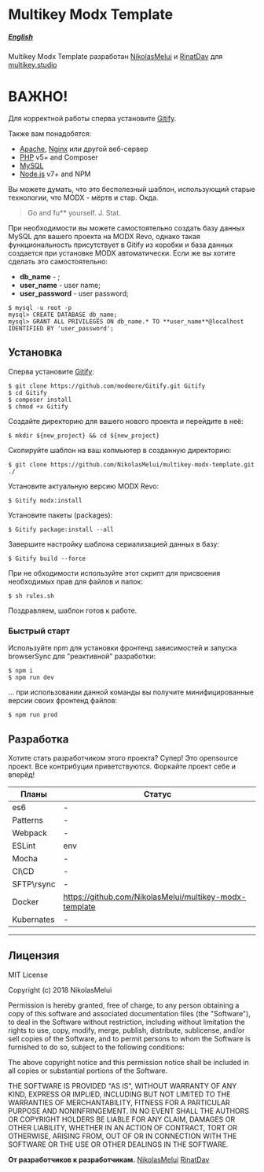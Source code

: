 Multikey Modx Template
======
##### [English][english-docs]
Multikey Modx Template разработан [NikolasMelui][nikolasmelui] и [RinatDav][rinatdav] для [multikey.studio][multikeystudio]

# ВАЖНО!

Для корректной работы сперва установите [Gitify][gitify].

Также вам понадобятся:
  - [Apache][apache], [Nginx][nginx] или другой веб-сервер
  - [PHP][php] v5+ and Composer
  - [MySQL][mysql]
  - [Node.js][nodejs] v7+ and NPM

Вы можете думать, что это бесполезный шаблон, использующий старые технологии, что MODX - мёртв и стар. Окда.
> Go and fu** yourself. J. Stat.

При необходимости вы можете самостоятельно создать базу данных MySQL для вашего проекта на MODX Revo, однако такая функциональность присутствует в Gitify из коробки и база данных создается при установке MODX автоматически.
Если же вы хотите сделать это самостоятельно:
* __db_name__ - ;
* __user_name__ - user name;
* __user_password__ - user password;
```
$ mysql -u root -p
mysql> CREATE DATABASE db_name;
mysql> GRANT ALL PRIVILEGES ON db_name.* TO **user_name**@localhost IDENTIFIED BY 'user_password';
```

## Установка

Сперва установите [Gitify][gitify]:
```
$ git clone https://github.com/modmore/Gitify.git Gitify
$ cd Gitify
$ composer install
$ chmod +x Gitify
```

Создайте директорию для вашего нового проекта и перейдите в неё:
```
$ mkdir ${new_project} && cd ${new_project}
```
Скопируйте шаблон на ваш копмьютер в созданную директорию:
```
$ git clone https://github.com/NikolasMelui/multikey-modx-template.git ./
```
Установите актуальную версию MODX Revo:
```
$ Gitify modx:install
```
Установите пакеты (packages):
```
$ Gitify package:install --all
```
Завершите настройку шаблона сериализацией данных в базу:
```
$ Gitify build --force
```

При не обходимости используйте этот скрипт для присвоения необходимых прав для файлов и папок:
```
$ sh rules.sh
```

Поздравляем, шаблон готов к работе.

### Быстрый старт

Используйте npm для установки фронтенд зависимостей и запуска browserSync для "реактивной" разработки:
```
$ npm i
$ npm run dev
```

... при использовании данной команды вы получите минифицированные версии своих фронтенд файлов:
```
$ npm run prod
```

## Разработка

Хотите стать разработчиком этого проекта? Супер!
Это opensource проект. Все контрибуции приветствуются. Форкайте проект себе и вперёд!

| Планы      | Статус                                                        |
| ---------- | ------------------------------------------------------------- |
| es6        | -                                                             |
| Patterns   | -                                                             |
| Webpack    | -                                                             |
| ESLint     | env                                                           |
| Mocha      | -                                                             |
| CI\CD      | -                                                             |
| SFTP\rsync | -                                                             |
| Docker     | https://github.com/NikolasMelui/multikey-modx-template        |
| Kubernates | -                                                             |

___
Лицензия
----
MIT License

Copyright (c) 2018 NikolasMelui

Permission is hereby granted, free of charge, to any person obtaining a copy
of this software and associated documentation files (the "Software"), to deal
in the Software without restriction, including without limitation the rights
to use, copy, modify, merge, publish, distribute, sublicense, and/or sell
copies of the Software, and to permit persons to whom the Software is
furnished to do so, subject to the following conditions:

The above copyright notice and this permission notice shall be included in all
copies or substantial portions of the Software.

THE SOFTWARE IS PROVIDED "AS IS", WITHOUT WARRANTY OF ANY KIND, EXPRESS OR
IMPLIED, INCLUDING BUT NOT LIMITED TO THE WARRANTIES OF MERCHANTABILITY,
FITNESS FOR A PARTICULAR PURPOSE AND NONINFRINGEMENT. IN NO EVENT SHALL THE
AUTHORS OR COPYRIGHT HOLDERS BE LIABLE FOR ANY CLAIM, DAMAGES OR OTHER
LIABILITY, WHETHER IN AN ACTION OF CONTRACT, TORT OR OTHERWISE, ARISING FROM,
OUT OF OR IN CONNECTION WITH THE SOFTWARE OR THE USE OR OTHER DEALINGS IN THE
SOFTWARE.

**От разработчиков к разработчикам.**
[NikolasMelui][nikolasmelui]
[RinatDav][rinatdav]

[//]: # (These are reference links used in the body of this note and get stripped out when the markdown processor does its job. There is no need to format nicely because it shouldn't be seen. Thanks SO - http://stackoverflow.com/questions/4823468/store-comments-in-markdown-syntax)
   [nikolasmelui]: <https://github.com/NikolasMelui>
   [rinatdav]: <https://github.com/RinatDav>
   [multikeystudio]: <https://multikey.studio>
   [gitify]: <http://modmore.github.io/Gitify>
   [apache]: <https://httpd.apache.org/download.cgi>
   [nginx]: <https://nginx.ru/ru/download.html>
   [php]: <http://php.net/downloads.php>
   [mysql]: <https://www.mysql.com/downloads/>
   [nodejs]: <http://nodejs.org>
   [english-docs]: <https://github.com/NikolasMelui/multikey-modx-template/blob/master/README.md>
